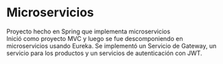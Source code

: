 # Microservicios
Proyecto hecho en Spring que implementa microservicios <br>
Inició como proyecto MVC y luego se fue descomponiendo en microservicios usando Eureka.
Se implementó un Servicio de Gateway, un servicio para los productos y un servicios de autenticación con JWT.
